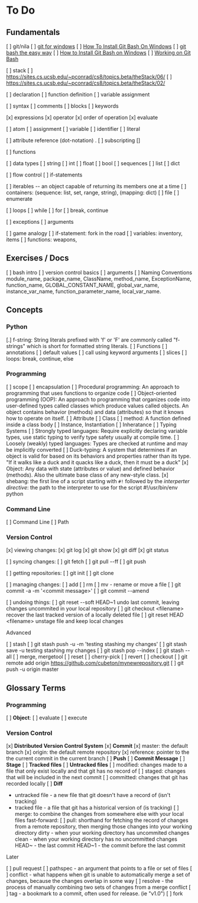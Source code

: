To Do
=====

Fundamentals
------------

[ ] git/nila
    [ ] [git for windows](https://gitforwindows.org/)
    [ ] [How To Install Git Bash On Windows](https://www.stanleyulili.com/git/how-to-install-git-bash-on-windows/)
    [ ] [git bash the easy way](https://www.sitereq.com/post/easiest-way-to-install-git-bash-commands-on-windows)
    [ ] [How to Install Git Bash on Windows](https://www.techoism.com/how-to-install-git-bash-on-windows/)
    [ ] [Working on Git Bash](https://www.geeksforgeeks.org/working-on-git-bash/)

[ ] stack
  [ ] https://sites.cs.ucsb.edu/~pconrad/cs8/topics.beta/theStack/06/
  [ ] https://sites.cs.ucsb.edu/~pconrad/cs8/topics.beta/theStack/02/

[ ] declaration
  [ ] function definition
  [ ] variable assignment

[ ] syntax
  [ ] comments
  [ ] blocks
  [ ] keywords

[x] expressions
  [x] operator
  [x] order of operation
  [x] evaluate

  [ ] atom
  [ ] assignment
  [ ] variable
  [ ] identifier
  [ ] literal

  [ ] attribute reference (dot-notation) <atom>.<member>
  [ ] subscripting  <atom>[<name>]

  [ ] functions

[ ] data types
   [ ] string
   [ ] int
   [ ] float
   [ ] bool
   [ ] sequences
     [ ] list
     [ ] dict

[ ] flow control
  [ ] if-statements


[ ] iterables -- an object capable of returning its members one at a time
  [ ] containers: (sequence: list, set, range, string), (mapping: dict)
  [ ] file
  [ ] enumerate

[ ] loops
  [ ] while
  [ ] for
  [ ] break, continue

[ ] exceptions
[ ] arguments

[ ] game analogy
  [ ] if-statement: fork in the road
  [ ] variables: inventory, items
  [ ] functions: weapons, 

Exercises / Docs
----------------

[ ] bash intro
[ ] version control basics
[ ] arguments
[ ] Naming Conventions
    module_name, package_name, ClassName, method_name, ExceptionName, function_name, GLOBAL_CONSTANT_NAME, global_var_name, instance_var_name, function_parameter_name, local_var_name.

Concepts
--------

### Python

[.] f-string: String literals prefixed with 'f' or 'F' are commonly called
    "f-strings" which is short for formatted string literals.
[ ] Functions
  [ ] annotations
  [ ] default values
  [ ] call using keyword arguments
[ ] slices
[ ] loops: break, continue, else


### Programming

[ ] scope
[ ] encapsulation
[ ] Procedural programming: An approach to programming that uses functions to organize code
[ ] Object-oriented programming (OOP): An approach to programming that
    organizes code into user-defined types called classes which produce values
    called objects. An object contains behavior (methods) and data (attributes) so
    that it knows how to operate on itself.
    [ ] Attribute
    [ ] Class
    [ ] method: A function defined inside a class body
    [ ] Instance, Instantiation
    [ ] Inheratance
[ ] Typing Systems
  [ ] Strongly typed languages: Require explicitly declaring variable types, use
      static typing to verify type safety usually at compile time.
  [ ] Loosely (weakly) typed languages: Types are checked at runtime and may be implicitly converted
  [ ] Duck-typing: A system that determines if an object is valid for based on its
      behaviors and properties rather than its type. "If it walks like a duck and it
      quacks like a duck, then it must be a duck"
[x] Object: Any data with state (attributes or value) and defined behavior
    (methods). Also the ultimate base class of any new-style class.
[x] shebang: the first line of a script starting with `#!` followed by the
    *interperter directive*: the path to the interpreter to use for the script
    #!/usr/bin/env python

### Command Line

[ ] Command Line
  [ ] Path

### Version Control

[x] viewing changes:
    [x] git log
    [x] git show
    [x] git diff
    [x] git status

[ ] syncing changes:
    [ ] git fetch
    [ ] git pull --ff
    [ ] git push

[ ] getting repositories:
    [ ] git init
    [ ] git clone

[ ] managing changes:
    [ ] add
    [ ] rm
    [ ] mv - rename or move a file
    [ ] git commit -a -m '\<commit message\>'
    [ ] git commit --amend

[ ] undoing things:
    [ ] git reset --soft HEAD~1         undo last commit, leaving changes uncommited in your local repository
    [ ] git checkout \<filename\>         recover the last tracked version of a locally deleted file
    [ ] git reset HEAD \<filename\>       unstage file and keep local changes

Advanced

[ ] stash
    [ ] git stash push -u -m 'testing stashing my changes'
    [ ] git stash save -u testing stashing my changes
    [ ] git stash pop --index
    [ ] git stash --all
[ ] merge, mergetool
[ ] reset
[ ] cherry-pick
[ ] revert
[ ] checkout
[ ] git remote add origin https://github.com/cubeton/mynewrepository.git
[ ] git push -u origin master

Glossary Terms
--------------

### Programming

  [ ] **Object**:
  [ ] evaluate
  [ ] execute

### Version Control

[x] **Distributed Version Control System**
[x] **Commit**
[x] master: the default branch
[x] origin: the default remote repository
[x] reference: pointer to the the current commit in the current branch
[ ] **Push**
[ ] **Commit Message**
[ ] **Stage**
[ ] **Tracked files**
[ ] **Untracked files**
    [ ] modified: changes made to a file that only exist locally and that git has no record of
    [ ] staged: changes that will be included in the next commit
    [ ] committed: changes that git has recorded locally
[ ] **Diff**
- untracked file - a new file that git doesn't have a record of (isn't tracking)
- tracked file - a file that git has a historical version of (is tracking)
[ ] merge: to combine the changes from somewhere else with your local files fast-forward: 
[ ] pull: shorthand for fetching the record of changes from a remote repository, then merging those changes into your working directory
dirty - when your working directory has uncommited changes
clean - when your working directory has no uncommitted changes
HEAD~ - the last commit
HEAD~1 - the commit before the last commit

Later

[ ] pull request
[ ] pathspec - an argument that points to a file or set of files
[ ] conflict - what happens when git is unable to automatically merge a set of changes, because the changes overlap in some way
[ ] resolve - the process of manually combining two sets of changes from a merge conflict
[ ] tag - a bookmark to a commit, often used for release. (ie "v1.0")
[ ] fork

